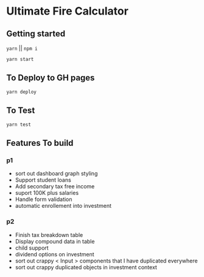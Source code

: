 # Ultimate Fire Calculator

## Getting started

`yarn`  ||  `npm i`

`yarn start`


## To Deploy to GH pages 

`yarn deploy`

## To Test

`yarn test`


## Features To build

### p1

- sort out dashboard graph styling
- Support student loans
- Add secondary tax free income 
- suport 100K plus salaries 
- Handle form validation
- automatic enrollement into investment

### p2
- Finish tax breakdown table
-	Display compound data in table 
- child support 
- dividend options on investment
- sort out crappy < Input > components that I have duplicated everywhere
- sort out crappy duplicated objects in investment context
